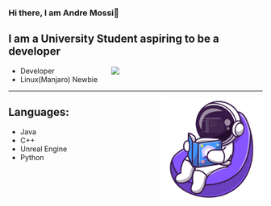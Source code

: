 ### Hi there, I am Andre Mossi👋

## I am a University Student aspiring to be a developer

<p>
<img align='right' width="300" src="(https://github-readme-stats.vercel.app/api?username=Andre's&show_icons=true&theme=radical)">
</p>

- Developer
- Linux(Manjaro) Newbie
---
<p>
<img align='right' width="200" src="Images/ReadingIcon.png">
</p>

## Languages:

- Java
- C++
- Unreal Engine
- Python

<!--
**AndreM222/AndreM222** is a ✨ _special_ ✨ repository because its `README.md` (this file) appears on your GitHub profile.

Here are some ideas to get you started:

- 🔭 I’m currently working on ...
- 🌱 I’m currently learning ...
- 👯 I’m looking to collaborate on ...
- 🤔 I’m looking for help with ...
- 💬 Ask me about ...
- 📫 How to reach me: ...
- 😄 Pronouns: ...
- ⚡ Fun fact: ...
-->
